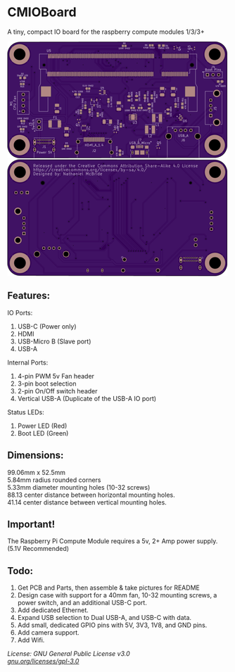 # CMIOBoard
A tiny, compact IO board for the raspberry compute modules 1/3/3+

![Top View](Images/topview.png) ![Bottom View](Images/bottomview.png)

## Features:
IO Ports:  
1. USB-C (Power only)
2. HDMI
3. USB-Micro B (Slave port)
4. USB-A

Internal Ports:  
1. 4-pin PWM 5v Fan header
2. 3-pin boot selection
3. 2-pin On/Off switch header
4. Vertical USB-A (Duplicate of the USB-A IO port)

Status LEDs:  
1. Power LED (Red)
2. Boot LED (Green)

## Dimensions:
99.06mm x 52.5mm  
5.84mm radius rounded corners  
5.33mm diameter mounting holes (10-32 screws)  
88.13 center distance between horizontal mounting holes.  
41.14 center distance between vertical mounting holes.  
## Important!
The Raspberry Pi Compute Module requires a 5v, 2+ Amp power supply. (5.1V Recommended)

## Todo:
1. Get PCB and Parts, then assemble & take pictures for README
2. Design case with support for a 40mm fan, 10-32 mounting screws, a power switch, and an additional USB-C port.
3. Add dedicated Ethernet.
4. Expand USB selection to Dual USB-A, and USB-C with data.
5. Add small, dedicated GPIO pins with 5V, 3V3, 1V8, and GND pins.
6. Add camera support.
7. Add Wifi.

*License: GNU General Public License v3.0*  
*[gnu.org/licenses/gpl-3.0](https://www.gnu.org/licenses/gpl-3.0.en.html)*
